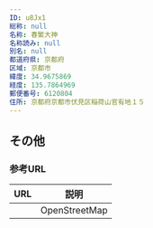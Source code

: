 ```yaml
---
ID: u8Jx1
総称: null
名称: 春繁大神
名称読み: null
別名: null
都道府県: 京都府
区域: 京都市
緯度: 34.9675869
経度: 135.7864969
郵便番号: 6120804
住所: 京都府京都市伏見区稲荷山官有地１５
---
```


## その他

### 参考URL

| URL | 説明          |
| --- | ------------- |
|     | OpenStreetMap |
